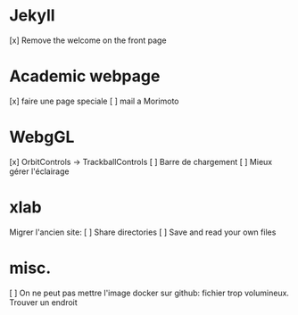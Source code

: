 # Jekyll

[x] Remove the welcome on the front page

# Academic webpage

[x] faire une page speciale
[ ] mail a Morimoto

# WebgGL

[x] OrbitControls -> TrackballControls
[ ] Barre de chargement
[ ] Mieux gérer l'éclairage

# xlab

Migrer l'ancien site:
[ ] Share directories
[ ] Save and read your own files

# misc.

[ ] On ne peut pas mettre l'image docker sur github: fichier trop volumineux. Trouver un endroit
